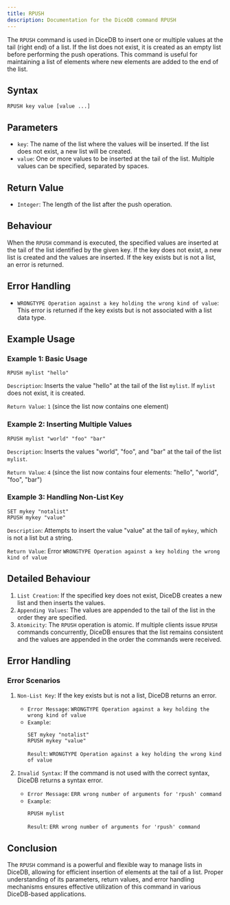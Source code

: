 ```yaml
---
title: RPUSH
description: Documentation for the DiceDB command RPUSH
---
```


The `RPUSH` command is used in DiceDB to insert one or multiple values at the tail (right end) of a list. If the list does not exist, it is created as an empty list before performing the push operations. This command is useful for maintaining a list of elements where new elements are added to the end of the list.

## Syntax

```
RPUSH key value [value ...]
```

## Parameters

- `key`: The name of the list where the values will be inserted. If the list does not exist, a new list will be created.
- `value`: One or more values to be inserted at the tail of the list. Multiple values can be specified, separated by spaces.

## Return Value

- `Integer`: The length of the list after the push operation.

## Behaviour

When the `RPUSH` command is executed, the specified values are inserted at the tail of the list identified by the given key. If the key does not exist, a new list is created and the values are inserted. If the key exists but is not a list, an error is returned.

## Error Handling

- `WRONGTYPE Operation against a key holding the wrong kind of value`: This error is returned if the key exists but is not associated with a list data type.

## Example Usage

### Example 1: Basic Usage

```DiceDB
RPUSH mylist "hello"
```

`Description`: Inserts the value "hello" at the tail of the list `mylist`. If `mylist` does not exist, it is created.

`Return Value`: `1` (since the list now contains one element)

### Example 2: Inserting Multiple Values

```DiceDB
RPUSH mylist "world" "foo" "bar"
```

`Description`: Inserts the values "world", "foo", and "bar" at the tail of the list `mylist`.

`Return Value`: `4` (since the list now contains four elements: "hello", "world", "foo", "bar")

### Example 3: Handling Non-List Key

```DiceDB
SET mykey "notalist"
RPUSH mykey "value"
```

`Description`: Attempts to insert the value "value" at the tail of `mykey`, which is not a list but a string.

`Return Value`: Error `WRONGTYPE Operation against a key holding the wrong kind of value`

## Detailed Behaviour

1. `List Creation`: If the specified key does not exist, DiceDB creates a new list and then inserts the values.
2. `Appending Values`: The values are appended to the tail of the list in the order they are specified.
3. `Atomicity`: The `RPUSH` operation is atomic. If multiple clients issue `RPUSH` commands concurrently, DiceDB ensures that the list remains consistent and the values are appended in the order the commands were received.

## Error Handling

### Error Scenarios

1. `Non-List Key`: If the key exists but is not a list, DiceDB returns an error.

   - `Error Message`: `WRONGTYPE Operation against a key holding the wrong kind of value`
   - `Example`:
     ```DiceDB
     SET mykey "notalist"
     RPUSH mykey "value"
     ```
     `Result`: `WRONGTYPE Operation against a key holding the wrong kind of value`

2. `Invalid Syntax`: If the command is not used with the correct syntax, DiceDB returns a syntax error.

   - `Error Message`: `ERR wrong number of arguments for 'rpush' command`
   - `Example`:
     ```DiceDB
     RPUSH mylist
     ```
     `Result`: `ERR wrong number of arguments for 'rpush' command`

## Conclusion

The `RPUSH` command is a powerful and flexible way to manage lists in DiceDB, allowing for efficient insertion of elements at the tail of a list. Proper understanding of its parameters, return values, and error handling mechanisms ensures effective utilization of this command in various DiceDB-based applications.

